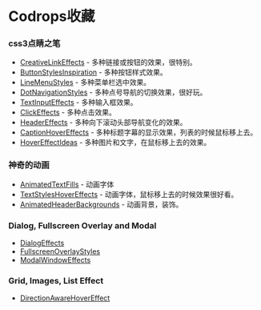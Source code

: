 ﻿# Codrops收藏

### css3点睛之笔

* [CreativeLinkEffects](http://tympanus.net/Development/CreativeLinkEffects/) - 多种链接或按钮的效果，很特别。
* [ButtonStylesInspiration](http://tympanus.net/Development/ButtonStylesInspiration/ ) - 多种按钮样式效果。
* [LineMenuStyles](http://tympanus.net/Development/LineMenuStyles/ ) - 多种菜单栏选中效果。
* [DotNavigationStyles](http://tympanus.net/Development/DotNavigationStyles/) - 多种点号导航的切换效果，很好玩。
* [TextInputEffects](http://tympanus.net/Development/TextInputEffects/ ) - 多种输入框效果。
* [ClickEffects](http://tympanus.net/Development/ClickEffects/ ) - 多种点击效果。
* [HeaderEffects](http://tympanus.net/Development/HeaderEffects/ ) - 多种向下滚动头部导航变化的效果。
* [CaptionHoverEffects](http://tympanus.net/Tutorials/CaptionHoverEffects/index.html ) - 多种标题字幕的显示效果，列表的时候鼠标移上去。
* [HoverEffectIdeas]( http://tympanus.net/Development/HoverEffectIdeas/ ) - 多种图片和文字，在鼠标移上去的效果。

### 神奇的动画

* [AnimatedTextFills](http://tympanus.net/Tutorials/AnimatedTextFills/index.html ) - 动画字体
* [TextStylesHoverEffects](http://tympanus.net/Development/TextStylesHoverEffects/ ) - 动画字体，鼠标移上去的时候效果很好看。
* [AnimatedHeaderBackgrounds](http://tympanus.net/Development/AnimatedHeaderBackgrounds/index.html ) - 动画背景，装饰。

### Dialog, Fullscreen Overlay and Modal

* [DialogEffects](http://tympanus.net/Development/DialogEffects/ )
* [FullscreenOverlayStyles](http://tympanus.net/Development/FullscreenOverlayStyles/ )
* [ModalWindowEffects](http://tympanus.net/Development/ModalWindowEffects/ )

### Grid, Images, List Effect

* [DirectionAwareHoverEffect](https://tympanus.net/TipsTricks/DirectionAwareHoverEffect/)

